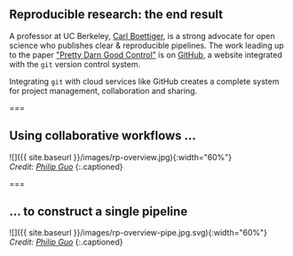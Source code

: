 ---
---

## Reproducible research: the end result

A professor at UC Berkeley, [Carl Boettiger](http://www.carlboettiger.info), is a strong advocate for open science who publishes clear & reproducible pipelines. The work leading up to the paper ["Pretty Darn Good Control"](http://github.com/cboettig/pdg_control) is on [GitHub](http://github.com), a website integrated with the `git` version control system.

Integrating `git` with cloud services like GitHub creates a complete system for project management, collaboration and sharing.

===

## Using collaborative workflows ...

![]({{ site.baseurl }}/images/rp-overview.jpg){:width="60%"}  
*Credit: [Philip Guo](http://cacm.acm.org/blogs/blog-cacm/169199-data-science-workflow-overview-and-challenges)*
{:.captioned}

===

## ... to construct a single pipeline

![]({{ site.baseurl }}/images/rp-overview-pipe.jpg.svg){:width="60%"}  
*Credit: [Philip Guo](http://cacm.acm.org/blogs/blog-cacm/169199-data-science-workflow-overview-and-challenges)*
{:.captioned}
